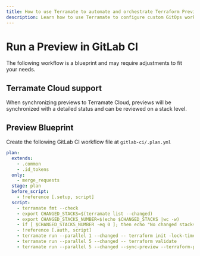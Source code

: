 ```yaml
---
title: How to use Terramate to automate and orchestrate Terraform Previews in GitLab CI
description: Learn how to use Terramate to configure custom GitOps workflows to automate and orchestrate Terraform and OpenTofu Previews in GitLab CI.
---
```


# Run a Preview in GitLab CI

The following workflow is a blueprint and may require adjustments to fit your needs.

## Terramate Cloud support

When synchronizing previews to Terramate Cloud, previews will be synchronized with a detailed status and can be reviewed on a stack level.

## Preview Blueprint

Create the following GitLab CI workflow file at `gitlab-ci/.plan.yml`

```yaml
plan:
  extends:
    - .common
    - .id_tokens
  only:
    - merge_requests
  stage: plan
  before_script:
    - !reference [.setup, script]
  script:
    - terramate fmt --check
    - export CHANGED_STACKS=$(terramate list --changed)
    - export CHANGED_STACKS_NUMBER=$(echo $CHANGED_STACKS |wc -w)
    - if [ $CHANGED_STACKS_NUMBER -eq 0 ]; then echo "No changed stacks. Exiting."; exit 0; else echo -e "Changed stacks:\n$CHANGED_STACKS"; fi
    - !reference [.auth, script]
    - terramate run --parallel 1 --changed -- terraform init -lock-timeout=5m
    - terramate run --parallel 5 --changed -- terraform validate
    - terramate run --parallel 5 --changed --sync-preview --terraform-plan-file=out.tfplan -- terraform plan -lock-timeout=5m -out=out.tfplan
```
